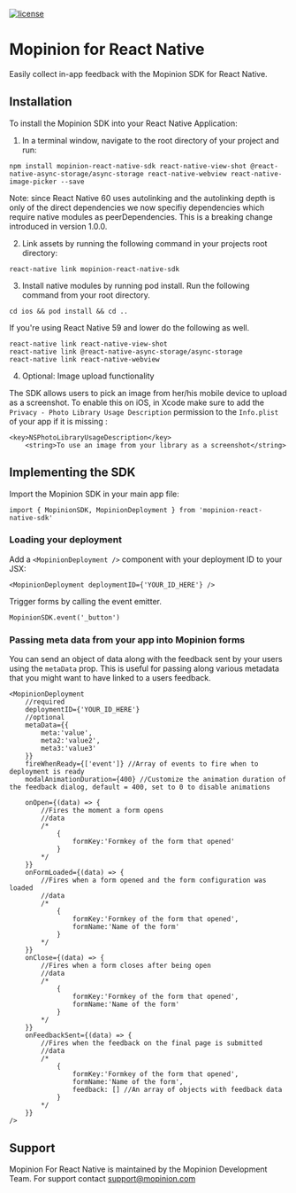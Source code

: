 [![license](https://img.shields.io/badge/license-MIT-brightgreen.svg)](https://github.com/usabilla/usabilla-u4a-react-native/blob/develop/LICENSE)


# Mopinion for React Native

Easily collect in-app feedback with the Mopinion SDK for React Native.

## Installation

To install the Mopinion SDK into your React Native Application:

1. In a terminal window, navigate to the root directory of your project and run:

```
npm install mopinion-react-native-sdk react-native-view-shot @react-native-async-storage/async-storage react-native-webview react-native-image-picker --save
```

Note: since React Native 60 uses autolinking and the autolinking depth is only of the direct dependencies we now specifiy dependencies which require native modules as peerDependencies. This is a breaking change introduced in version 1.0.0. 

2. Link assets by running the following command in your projects root directory:

`react-native link mopinion-react-native-sdk`

3. Install native modules by running pod install. Run the following command from your root directory.

`cd ios && pod install && cd ..`

If you're using React Native 59 and lower do the following as well.

```
react-native link react-native-view-shot
react-native link @react-native-async-storage/async-storage
react-native link react-native-webview
```

4. Optional: Image upload functionality

The SDK allows users to pick an image from her/his mobile device to upload as a screenshot. 
To enable this on iOS, in Xcode make sure to add the `Privacy - Photo Library Usage Description` permission to the `Info.plist` of your app if it is missing :

```
<key>NSPhotoLibraryUsageDescription</key>
	<string>To use an image from your library as a screenshot</string>
```

## Implementing the SDK

Import the Mopinion SDK in your main app file:

`import { MopinionSDK, MopinionDeployment } from 'mopinion-react-native-sdk'`

### Loading your deployment

Add a `<MopinionDeployment />` component with your deployment ID to your JSX:

`<MopinionDeployment deploymentID={'YOUR_ID_HERE'} />`

Trigger forms by calling the event emitter.

`MopinionSDK.event('_button')`

### Passing meta data from your app into Mopinion forms

You can send an object of data along with the feedback sent by your users using the `metaData` prop. This is useful for passing along various metadata that you might want to have linked to a users feedback.

```
<MopinionDeployment 
	//required
	deploymentID={'YOUR_ID_HERE'} 
	//optional
	metaData={{
		meta:'value',
		meta2:'value2',
		meta3:'value3'
	}}
	fireWhenReady={['event']} //Array of events to fire when to deployment is ready
	modalAnimationDuration={400} //Customize the animation duration of the feedback dialog, default = 400, set to 0 to disable animations

	onOpen={(data) => {
		//Fires the moment a form opens
		//data
		/*
			{
				formKey:'Formkey of the form that opened'
			}
		*/
	}}
	onFormLoaded={(data) => {
		//Fires when a form opened and the form configuration was loaded
		//data
		/*
			{
				formKey:'Formkey of the form that opened',
				formName:'Name of the form'
			}
		*/
	}}
	onClose={(data) => {
		//Fires when a form closes after being open
		//data
		/*
			{
				formKey:'Formkey of the form that opened',
				formName:'Name of the form'
			}
		*/
	}}
	onFeedbackSent={(data) => {
		//Fires when the feedback on the final page is submitted
		//data
		/*
			{
				formKey:'Formkey of the form that opened',
				formName:'Name of the form',
				feedback: [] //An array of objects with feedback data 
			}
		*/
	}}
/>
```


## Support

Mopinion For React Native is maintained by the Mopinion Development Team. For support contact support@mopinion.com